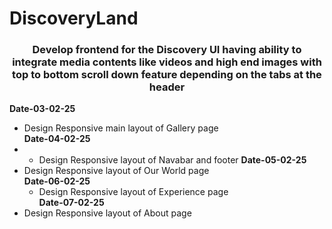# DiscoveryLand  
<h3 align="center"> Develop frontend for the Discovery UI having ability to integrate
media contents like videos and high end images with top to bottom scroll down
feature depending on the tabs at the header</h3>

**Date-03-02-25**  
- Design Responsive main layout of Gallery page  
**Date-04-02-25**
- - Design Responsive layout of Navabar and footer
**Date-05-02-25**
- Design Responsive layout of Our World page  
**Date-06-02-25**
  - Design Responsive layout of Experience page  
**Date-07-02-25**
- Design Responsive layout of About page  



